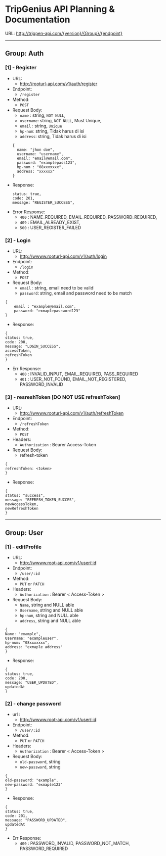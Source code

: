 # TripGenius API Planning & Documentation
URL: http://trigpen-api.com/{version}/{Group}/{endpoint}

-----------
## Group: Auth

### [1] - Register
- URL: 
    - http://rooturl-api.com/v1/auth/register
- Endpoint: 
    - `/register`  
- Method: 
    - `POST`
- Request Body:
    - `name` : string, `NOT NULL`,
    - `username`: string, `NOT NULL`, Must Unique,
    - `email` : string, `Unique`
    - `hp-num`: string, Tidak harus di isi  
    - `address`: string, Tidak harus di isi  
  ```
  {
    name: "jhon doe",
    username: "username",
    email: "email@email.com",
    password: "examplepass123",
    hp-num : "08xxxxxxx",
    address: "xxxxxx"
  }
  ```  
- Response:  
  ```
  status: true,
  code: 201,
  message: "REGISTER_SUCCESS",
  ```  
- Error Response:
    - `400` : NAME_REQUIRED, EMAIL_REQUIRED, PASSWORD_REQUIRED,  
    - `409` : EMAIL_ALREADY_EXIST,
    - `500` : USER_REGISTER_FAILED
  
### [2] - Login  
- URL:
    - http://wwww.rooturl-api.com/v1/auth/login
- Endpoint:
    - `/login` 
- Method:
    - `POST`  
- Request Body: 
    - `email` : string, email need to be valid
    - `password`: string, email and password need to be match  
```
{
    email : "example@email.com",
    password: "exmaplepassword123"
}
```  
- Response:
```
{
status: true,
code: 200,
message: "LOGIN_SUCCESS",
accessToken,
refreshToken
}
```  
- Err Response:
    - `400` : INVALID_INPUT, EMAIL_REQUIRED, PASS_REQUIRED
    - `401` : USER_NOT_FOUND, EMAIL_NOT_REGISTERED, PASSWORD_INVALID  

### [3] - resreshToken [**DO NOT USE refreshToken**]
- URL:
    - http://wwww.rooturl-api.com/v1/auth/refreshToken
- Endpoint:
    - `/refreshToken`
- Method: 
    - `POST`
- Headers:  
    - `Authorization` : Bearer Access-Token
- Request Body:
    - refresh-token
```
{
refreshToken: <token>
}
```  
- Response:
```
{
status: "success",
message: "REFRESH_TOKEN_SUCCES",
newAccessToken,
newRefreshToken
}
```  
-----------  
## Group: User  
### [1] - editProfile
- URL: 
    - http://wwww.root-api.com/v1/user/:id
- Endpoint: 
    - `/user/:id`
- Method: 
    - `PUT` or `PATCH`
- Headers:  
    - `Authorization` : Bearer < Access-Token >
- Request Body:
    - `Name`, string and NULL able
    - `Username`, string and NULL able
    - `hp-num`, string and NULL able
    - `address`, string and NULL able  

```
{
Name: "example",
Username: "exampleuser",
hp-num: "08xxxxxxx",
address: "exmaple address"
}
```  
- Response:
```
{
status: true,
code: 200,
message: "USER_UPDATED",
updatedAt
}
```  
### [2] - change password
- url :
    - http://wwww.root-api.com/v1/user/:id 
- Endpoint:
    - `/user/:id`
- Method: 
    - `PUT` or `PATCH`
- Headers:  
    - `Authorization` : Bearer < Access-Token >  
- Request Body:  
    - `old-password`, string
    - `new-password`, string  
```
{
old-password: "example",
new-password: "exmaple123"
}
```  
- Response: 
```
{
status: true,
code: 201,
message: "PASSWORD_UPDATED",
updatedAt
}
```  
- Err Response:
    - `400` : PASSWORD_INVALID, PASSWORD_NOT_MATCH, PASSWORD_REQUIRED  
